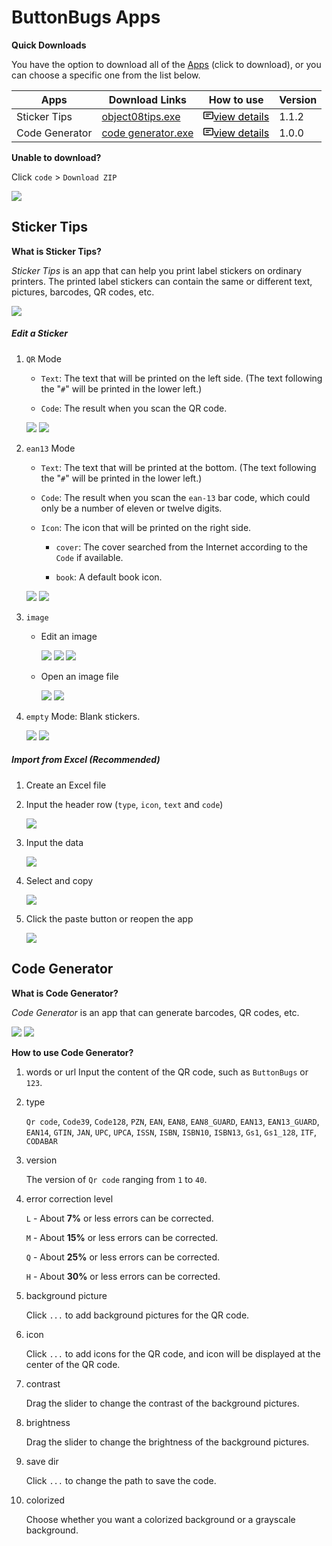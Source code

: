 ButtonBugs Apps
=============================
__Quick Downloads__

You have the option to download all of the [Apps](https://github.com/buttonbugs/apps/archive/refs/heads/main.zip) (click to download), or you can choose a specific one from the list below.

Apps|Download Links|How to use|Version
-|-|-|-
Sticker Tips|[object08tips.exe](https://github.com/buttonbugs/apps/raw/main/object08tips.exe)|<a href="#sticker-tips" style="color:black"><svg text="gray" aria-hidden="true" height="16" viewBox="0 0 16 16" version="1.1" width="16" data-view-component="true" class="octicon octicon-note mr-2"> <path d="M0 3.75C0 2.784.784 2 1.75 2h12.5c.966 0 1.75.784 1.75 1.75v8.5A1.75 1.75 0 0 1 14.25 14H1.75A1.75 1.75 0 0 1 0 12.25Zm1.75-.25a.25.25 0 0 0-.25.25v8.5c0 .138.112.25.25.25h12.5a.25.25 0 0 0 .25-.25v-8.5a.25.25 0 0 0-.25-.25ZM3.5 6.25a.75.75 0 0 1 .75-.75h7a.75.75 0 0 1 0 1.5h-7a.75.75 0 0 1-.75-.75Zm.75 2.25h4a.75.75 0 0 1 0 1.5h-4a.75.75 0 0 1 0-1.5Z"></path></svg>view details</a>|1.1.2
Code Generator|[code generator.exe](https://github.com/buttonbugs/apps/raw/main/code%20generator.exe)|<a href="#code-generator" style="color:black"><svg text="gray" aria-hidden="true" height="16" viewBox="0 0 16 16" version="1.1" width="16" data-view-component="true" class="octicon octicon-note mr-2"> <path d="M0 3.75C0 2.784.784 2 1.75 2h12.5c.966 0 1.75.784 1.75 1.75v8.5A1.75 1.75 0 0 1 14.25 14H1.75A1.75 1.75 0 0 1 0 12.25Zm1.75-.25a.25.25 0 0 0-.25.25v8.5c0 .138.112.25.25.25h12.5a.25.25 0 0 0 .25-.25v-8.5a.25.25 0 0 0-.25-.25ZM3.5 6.25a.75.75 0 0 1 .75-.75h7a.75.75 0 0 1 0 1.5h-7a.75.75 0 0 1-.75-.75Zm.75 2.25h4a.75.75 0 0 1 0 1.5h-4a.75.75 0 0 1 0-1.5Z"></path></svg>view details</a>|1.0.0

__Unable to download?__

Click `code` > `Download ZIP`

![](https://camo.githubusercontent.com/bd1ce1ae705b433c662985be116810adc9e66f86f7c9053cdead57e9679f0376/687474703a2f2f627574746f6e627567732e62796574686f737431322e636f6d2f6f626a6563743030686f6d652f686f775f746f5f646f776e6c6f61645f312e706e67)

Sticker Tips
-
__What is Sticker Tips?__

*Sticker Tips* is an app that can help you print label stickers on ordinary printers. The printed label stickers can contain the same or different text, pictures, barcodes, QR codes, etc.

![](https://camo.githubusercontent.com/728590bfa6ac00ebe1b263de2bccb570e02b35bce77fa93eac3265d4c74a717f/687474703a2f2f627574746f6e627567732e62796574686f737431322e636f6d2f746d702f776861745f69735f746970732e706e67)

##### Edit a Sticker

1. `QR` Mode

    - `Text`: The text that will be printed on the left side. (The text following the "`#`" will be printed in the lower left.)

    - `Code`: The result when you scan the QR code.

    ![](http://buttonbugs.byethost12.com/tmp/QR_code_mode.png)
    ![](http://buttonbugs.byethost12.com/tmp/QR_code_mode_r.png)

2. `ean13` Mode

    - `Text`: The text that will be printed at the bottom. (The text following the "`#`" will be printed in the lower left.)

    - `Code`: The result when you scan the `ean-13` bar code, which could only be a number of eleven or twelve digits.
        
    - `Icon`: The icon that will be printed on the right side.

        - `cover`: The cover searched from the Internet according to the `Code` if available.
            
        - `book`: A default book icon.

    ![](http://buttonbugs.byethost12.com/tmp/ean13_code_mode.png)
    ![](http://buttonbugs.byethost12.com/tmp/ean13_code_mode_r.png)

3. `image`

    - Edit an image

        ![](http://buttonbugs.byethost12.com/tmp/paint_mode.png)
        ![](http://buttonbugs.byethost12.com/tmp/paint_mode_s.png)
        ![](http://buttonbugs.byethost12.com/tmp/paint_mode_r.png)

    - Open an image file

        ![](http://buttonbugs.byethost12.com/tmp/image_mode.png)
        ![](http://buttonbugs.byethost12.com/tmp/image_mode_r.png?)

4. `empty` Mode: Blank stickers.

    ![](http://buttonbugs.byethost12.com/tmp/empty_mode.png)
    ![](http://buttonbugs.byethost12.com/tmp/empty_mode_r.png)

##### Import from Excel (Recommended)

1. Create an Excel file

2. Input the header row (`type`, `icon`, `text` and `code`)

    ![](http://buttonbugs.byethost12.com/tmp/excel_header_row.png)
    
3. Input the data

    ![](http://buttonbugs.byethost12.com/tmp/excel_data.png)

4. Select and copy

    ![](http://buttonbugs.byethost12.com/tmp/excel_copy.png)

5. Click the paste button or reopen the app

    ![](http://buttonbugs.byethost12.com/tmp/excel_paste.png)

Code Generator
-
__What is Code Generator?__

*Code Generator* is an app that can generate barcodes, QR codes, etc.

![](https://camo.githubusercontent.com/d88841936a8e87dfa0e33c4722fd3d6b9c2ecc0699e39bcca13ae8edb3430114/687474703a2f2f627574746f6e627567732e62796574686f737431322e636f6d2f746d702f436f64655f47656e657261746f722e706e673f)
![](https://camo.githubusercontent.com/9f1d77114c19e11c2bc8561153a1183876ba0792d9dca3879a9f52855fb78f35/687474703a2f2f627574746f6e627567732e62796574686f737431322e636f6d2f746d702f436f64655f47656e657261746f722e706e67)

__How to use Code Generator?__

1. words or url
    Input the content of the QR code, such as `ButtonBugs` or `123`.

2. type

   `Qr code`, `Code39`, `Code128`, `PZN`, `EAN`, `EAN8`, `EAN8_GUARD`, `EAN13`, `EAN13_GUARD`, `EAN14`, `GTIN`, `JAN`, `UPC`, `UPCA`, `ISSN`, `ISBN`, `ISBN10`, `ISBN13`, `Gs1`, `Gs1_128`, `ITF`, `CODABAR`

3. version

    The version of `Qr code` ranging from `1` to `40`.

4. error correction level

    `L` - About **7%** or less errors can be corrected.

    `M` - About **15%** or less errors can be corrected.

    `Q` - About **25%** or less errors can be corrected.

    `H` - About **30%** or less errors can be corrected.

5. background picture

    Click `...` to add background pictures for the QR code.

6. icon

    Click `...` to add icons for the QR code, and icon will be displayed at the center of the QR code.

7. contrast

    Drag the slider to change the contrast of the background pictures.

8. brightness

    Drag the slider to change the brightness of the background pictures.

9. save dir

    Click `...` to change the path to save the code.

10. colorized

    Choose whether you want a colorized background or a grayscale background.
